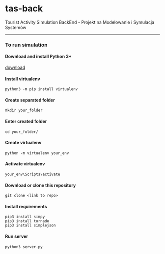 # tas-back
Tourist Activity Simulation BackEnd - Projekt na Modelowanie i Symulacja Systemów



---
### To run simulation


#### Download and install Python 3+
[download](https://www.python.org/downloads/)



#### Install virtualenv
`python3 -m pip install virtualenv`



#### Create separated folder
`mkdir your_folder`



#### Enter created folder
`cd your_folder/`



#### Create virtualenv
`python -m virtualenv your_env`



#### Activate virtualenv
`your_env\Scripts\activate`



#### Download or clone this repository
`git clone <link to repo>`



#### Install requirements
```
pip3 install simpy
pip3 install tornado
pip3 install simplejson
```


#### Run server
`python3 server.py`
